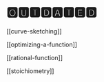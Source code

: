# 🅾🆄🆃🅳🅰🆃🅴🅳

[[curve-sketching]]

[[optimizing-a-function]]

[[rational-function]]

[[stoichiometry]]
